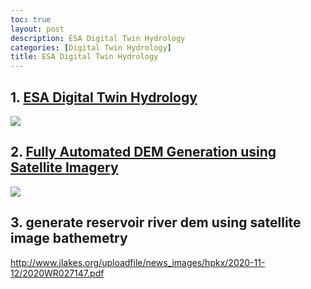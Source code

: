 ```yaml
---
toc: true
layout: post
description: ESA Digital Twin Hydrology
categories: [Digital Twin Hydrology]
title: ESA Digital Twin Hydrology
---
```


## 1. [ESA Digital Twin Hydrology](https://youtu.be/vf5wNv91nKA)
 [![](http://img.youtube.com/vi/vf5wNv91nKA/0.jpg)](https://youtu.be/vf5wNv91nKA)
 
## 2. [Fully Automated DEM Generation using Satellite Imagery](https://youtu.be/vNZqP-1dF5g)
 [![](http://img.youtube.com/vi/vNZqP-1dF5g/0.jpg)](https://youtu.be/vNZqP-1dF5g)
 
## 3. generate reservoir river dem using satellite image bathemetry
 http://www.jlakes.org/uploadfile/news_images/hpkx/2020-11-12/2020WR027147.pdf
 
